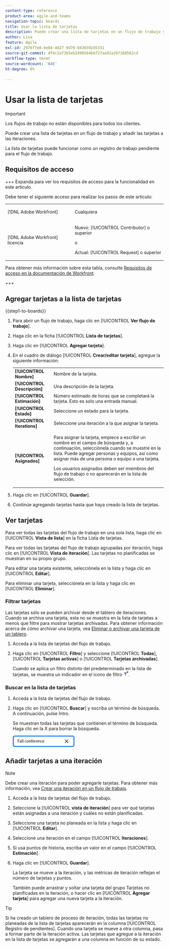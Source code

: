```yaml
---
content-type: reference
product-area: agile-and-teams
navigation-topic: boards
title: Usar la lista de tarjetas
description: Puede crear una lista de tarjetas en un flujo de trabajo y añadir las tarjetas a las iteraciones.
author: Lisa
feature: Agile
exl-id: 2976f7e8-be84-4d27-9d70-8430392d5331
source-git-commit: df4c2a73b5eb2498564bbf27aa92a297388562cd
workflow-type: tm+mt
source-wordcount: '645'
ht-degree: 0%

---
```


# Usar la lista de tarjetas

>[!IMPORTANT]
>
>Los flujos de trabajo no están disponibles para todos los clientes.

Puede crear una lista de tarjetas en un flujo de trabajo y añadir las tarjetas a las iteraciones.

La lista de tarjetas puede funcionar como un registro de trabajo pendiente para el flujo de trabajo.

## Requisitos de acceso

+++ Expanda para ver los requisitos de acceso para la funcionalidad en este artículo.

Debe tener el siguiente acceso para realizar los pasos de este artículo:

<table style="table-layout:auto"> 
 <col> 
 <col> 
 <tbody> 
  <tr> 
   <td role="rowheader">[!DNL Adobe Workfront]</td> 
   <td> <p>Cualquiera</p> </td> 
  </tr> 
  <tr> 
   <td role="rowheader">[!DNL Adobe Workfront] licencia</td> 
   <td> 
   <p>Nuevo: [!UICONTROL Contributor] o superior</p> 
   <p>o</p>
   <p>Actual: [!UICONTROL Request] o superior</p>
   </td> 
  </tr> 
 </tbody> 
</table>

Para obtener más información sobre esta tabla, consulte [Requisitos de acceso en la documentación de Workfront](/help/quicksilver/administration-and-setup/add-users/access-levels-and-object-permissions/access-level-requirements-in-documentation.md).

+++

## Agregar tarjetas a la lista de tarjetas

{{step1-to-boards}}

1. Para abrir un flujo de trabajo, haga clic en [!UICONTROL **Ver flujo de trabajo**].
1. Haga clic en la ficha [!UICONTROL **Lista de tarjetas**].
1. Haga clic en [!UICONTROL **Agregar tarjeta**].
1. En el cuadro de diálogo [!UICONTROL **Crear/editar tarjeta**], agregue la siguiente información:

   <table style="table-layout:auto"> 
    <tbody> 
     <tr> 
      <td><strong>[!UICONTROL Nombre]</strong></td> 
      <td>Nombre de la tarjeta.</td> 
     </tr> 
     <tr> 
      <td><strong>[!UICONTROL Descripción]</strong></td> 
      <td>Una descripción de la tarjeta.</td> 
     </tr>
     <tr> 
      <td><strong>[!UICONTROL Estimación]</strong></td> 
      <td>Número estimado de horas que se completará la tarjeta. Esto es solo una entrada manual.</td> 
     </tr>
     <tr> 
      <td><strong>[!UICONTROL Estado]</strong></td> 
      <td>Seleccione un estado para la tarjeta.</td> 
     </tr>
     <tr> 
      <td><strong>[!UICONTROL Iterations]</strong></td> 
      <td>Seleccione una iteración a la que asignar la tarjeta.</td> 
     </tr>
     <tr> 
      <td><strong>[!UICONTROL Asignados]</strong></td> 
      <td><p>Para asignar la tarjeta, empiece a escribir un nombre en el campo de búsqueda y, a continuación, selecciónela cuando se muestre en la lista. Puede agregar personas y equipos, así como asignar más de una persona o equipo a una tarjeta.</p><p>Los usuarios asignados deben ser miembros del flujo de trabajo o no aparecerán en la lista de selección.</p></td> 
     </tr>
    </tbody> 
   </table>

1. Haga clic en [!UICONTROL **Guardar**].
1. Continúe agregando tarjetas hasta que haya creado la lista de tarjetas.

## Ver tarjetas

Para ver todas las tarjetas del flujo de trabajo en una sola lista, haga clic en [!UICONTROL **Vista de lista**] en la ficha Lista de tarjetas.

Para ver todas las tarjetas del flujo de trabajo agrupadas por iteración, haga clic en [!UICONTROL **Vista de iteración**]. Las tarjetas no planificadas se muestran en su propio grupo.

Para editar una tarjeta existente, selecciónela en la lista y haga clic en [!UICONTROL **Editar**].

Para eliminar una tarjeta, selecciónela en la lista y haga clic en [!UICONTROL **Eliminar**].

### Filtrar tarjetas

Las tarjetas sólo se pueden archivar desde el tablero de iteraciones. Cuando se archiva una tarjeta, esta no se muestra en la lista de tarjetas a menos que filtre para mostrar tarjetas archivadas. Para obtener información acerca de cómo archivar una tarjeta, vea [Eliminar o archivar una tarjeta de un tablero](/help/quicksilver/agile/get-started-with-boards/delete-board-items.md).

1. Acceda a la lista de tarjetas del flujo de trabajo.
1. Haga clic en [!UICONTROL **Filtro**] y seleccione [!UICONTROL **Todas**], [!UICONTROL **Tarjetas activas**] o [!UICONTROL **Tarjetas archivadas**].

   Cuando se aplica un filtro distinto del predeterminado en la lista de tarjetas, se muestra un indicador en el icono de filtro ![Filtro aplicado](assets/boards-filterapplied-30x30.png).

### Buscar en la lista de tarjetas

1. Acceda a la lista de tarjetas del flujo de trabajo.
1. Haga clic en [!UICONTROL **Buscar**] y escriba un término de búsqueda. A continuación, pulse Intro.

   Se muestran todas las tarjetas que contienen el término de búsqueda.
Haga clic en la X para borrar la búsqueda.

   ![Buscar tarjetas en un tablero](assets/boards-searchbox.png)

## Añadir tarjetas a una iteración

>[!NOTE]
>
>Debe crear una iteración para poder agregarle tarjetas. Para obtener más información, vea [Crear una iteración en un flujo de trabajo](/help/quicksilver/agile/use-boards-agile-planning-tools/create-an-iteration-in-workstream.md).

1. Acceda a la lista de tarjetas del flujo de trabajo.
1. Seleccione la [!UICONTROL **vista de iteración**] para ver qué tarjetas están asignadas a una iteración y cuáles no están planificadas.
1. Seleccione una tarjeta no planeada en la lista y haga clic en [!UICONTROL **Editar**].
1. Seleccione una iteración en el campo [!UICONTROL **Iteraciones**].
1. Si usa puntos de historia, escriba un valor en el campo [!UICONTROL **Estimación**].
1. Haga clic en [!UICONTROL **Guardar**].

   La tarjeta se mueve a la iteración, y las métricas de iteración reflejan el número de tarjetas y puntos.

   También puede arrastrar y soltar una tarjeta del grupo Tarjetas no planificadas en la iteración, o hacer clic en [!UICONTROL **Agregar tarjeta**] para agregar una nueva tarjeta a la iteración.

>[!TIP]
>
>Si ha creado un tablero de proceso de iteración, todas las tarjetas no planeadas de la lista de tarjetas aparecerán en la columna [!UICONTROL Registro de pendientes]. Cuando una tarjeta se mueve a otra columna, pasa a formar parte de la iteración activa. Las tarjetas que agregue a la iteración en la lista de tarjetas se agregarán a una columna en función de su estado.
